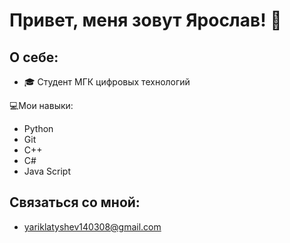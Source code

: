 # Привет, меня зовут Ярослав! 👋

## О себе:
- 🎓 Студент МГК цифровых технологий

💻Мои навыки:
- Python
- Git
- C++
- С#
- Java Script

## Связаться со мной:
- yariklatyshev140308@gmail.com
